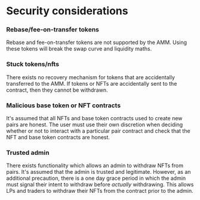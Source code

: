 # Security considerations

### Rebase/fee-on-transfer tokens

Rebase and fee-on-transfer tokens are not supported by the AMM.
Using these tokens will break the swap curve and liquidity maths.

### Stuck tokens/nfts

There exists no recovery mechanism for tokens that are accidentally transferred to the AMM.
If tokens or NFTs are accidentally sent to the contract, then they cannot be withdrawn.

### Malicious base token or NFT contracts

It's assumed that all NFTs and base token contracts used to create new pairs are honest.
The user must use their own discretion when deciding whether or not to interact with a particular pair contract and check that the NFT and base token contracts are honest.

### Trusted admin

There exists functionality which allows an admin to withdraw NFTs from pairs.
It's assumed that the admin is trusted and legitimate. However, as an additional precaution, there is a one day grace period in which the admin must signal their intent to withdraw before _actually_ withdrawing.
This allows LPs and traders to withdraw their NFTs from the contract prior to the admin.